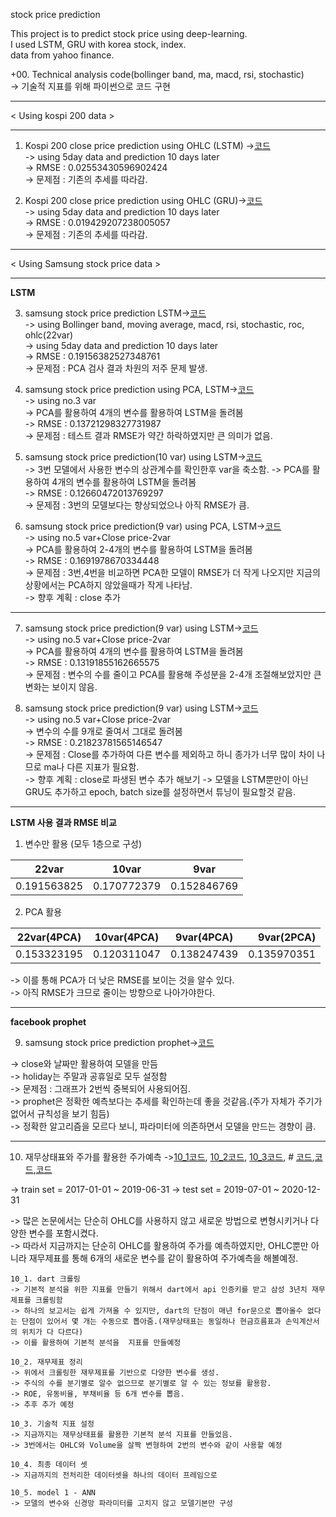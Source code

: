 stock price prediction  
  
This project is to predict stock price using deep-learning.  
I used LSTM, GRU with korea stock, index.  
data from yahoo finance.  


+00. Technical analysis code(bollinger band, ma, macd, rsi, stochastic)    
-> 기술적 지표를 위해 파이썬으로 코드 구현  

--------
  
  < Using kospi 200 data >  

  --------
  
01. Kospi 200 close price prediction using OHLC (LSTM) ->[코드](https://github.com/suminwooo/Stock-price-prediction/blob/master/01.%20kospi%20prediction%20LSTM.ipynb
)    
-> using 5day data and prediction 10 days later  
-> RMSE : 0.02553430596902424  
-> 문제점 : 기존의 추세를 따라감.   

02. Kospi 200 close price prediction using OHLC (GRU)->[코드](https://github.com/suminwooo/Stock-price-prediction/blob/master/02.%20Kospi%20prediction%20GRU%20.ipynb)     
-> using 5day data and prediction 10 days later  
-> RMSE : 0.019429207238005057  
-> 문제점 : 기존의 추세를 따라감.   
  
  
  ---------
   
  < Using Samsung stock price data >  
  
  ----------
  
**LSTM**

  
03. samsung stock price prediction LSTM->[코드](https://github.com/suminwooo/Stock-price-prediction/blob/master/03.%20samsung%20stock%20price%20prediction%20LSTM.ipynb)  
-> using Bollinger band, moving average, macd, rsi, stochastic, roc, ohlc(22var)  
-> using 5day data and prediction 10 days later  
-> RMSE : 0.19156382527348761  
-> 문제점 : PCA 검사 결과 차원의 저주 문제 발생.   
  
04. samsung stock price prediction using PCA, LSTM->[코드](https://github.com/suminwooo/Stock-price-prediction/blob/master/04.%20samsung%20stock%20price%20prediction%20using%20PCA%2C%20LSTM.ipynb)  
-> using no.3 var  
-> PCA를 활용하여 4개의 변수를 활용하여 LSTM을 돌려봄  
-> RMSE : 0.13721298327731987  
-> 문제점 : 테스트 결과 RMSE가 약간 하락하였지만 큰 의미가 없음.  

05. samsung stock price prediction(10 var) using LSTM->[코드](https://github.com/suminwooo/Stock-price-prediction/blob/master/05.%20samsung%20stock%20price%20prediction(10%20var)%20using%20LSTM%20-%201.ipynb)  
-> 3번 모델에서 사용한 변수의 상관계수를 확인한후 var을 축소함. 
-> PCA를 활용하여 4개의 변수를 활용하여 LSTM을 돌려봄  
-> RMSE : 0.12660472013769297  
-> 문제점 : 3번의 모델보다는 향상되었으나 아직 RMSE가 큼.  

06. samsung stock price prediction(9 var) using PCA, LSTM->[코드](https://github.com/suminwooo/Stock-price-prediction/blob/master/06.%20samsung%20stock%20price%20prediction(10%20var)%20using%20PCA%2C%20LSTM%20-%201.ipynb)   
-> using no.5 var+Close price-2var  
-> PCA를 활용하여 2-4개의 변수를 활용하여 LSTM을 돌려봄  
-> RMSE : 0.1691978670334448  
-> 문제점 : 3번,4번을 비교하면 PCA한 모델이 RMSE가 더 작게 나오지만 지금의 상황에서는 PCA하지 않았을때가 작게 나타남.   
-> 향후 계획 : close 추가

  ------------------------

07. samsung stock price prediction(9 var) using LSTM->[코드](https://github.com/suminwooo/Stock-price-prediction/blob/master/07.%20samsung%20stock%20price%20prediction(9%20var)%20using%20PCA%2C%20LSTM.ipynb)  
-> using no.5 var+Close price-2var  
-> PCA를 활용하여 4개의 변수를 활용하여 LSTM을 돌려봄  
-> RMSE : 0.13191855162665575  
-> 문제점 : 변수의 수를 줄이고 PCA를 활용해 주성분을 2-4개 조절해보았지만 큰 변화는 보이지 않음.

08. samsung stock price prediction(9 var) using LSTM->[코드](https://github.com/suminwooo/Stock-price-prediction/blob/master/08.%20samsung%20stock%20price%20prediction(9%20var)%20using%20LSTM.ipynb)  
-> using no.5 var+Close price-2var   
-> 변수의 수를 9개로 줄여서 그대로 돌려봄    
-> RMSE : 0.21823781565146547  
-> 문제점 : Close를 추가하여 다른 변수를 제외하고 하니 종가가 너무 많이 차이 나므로 ma나 다른 지표가 필요함.   
-> 향후 계획 : close로 파생된 변수 추가 해보기
-> 모델을 LSTM뿐만이 아닌 GRU도 추가하고 epoch, batch size를 설정하면서 튜닝이 필요할것 같음.

  ---------------------
  
  **LSTM 사용 결과 RMSE 비교**

  1. 변수만 활용 (모두 1층으로 구성)

| 22var | 10var | 9var | 
| ---------- | :---------: | :----------: |
| 0.191563825 | 0.170772379 | 0.152846769 |

  2. PCA 활용

| 22var(4PCA) | 10var(4PCA) | 9var(4PCA) | 9var(2PCA) |  
| ---------- | :---------:| :----------: | ----------: | 
| 0.153323195 | 0.120311047 | 0.138247439 | 0.135970351 |

-> 이를 통해 PCA가 더 낮은 RMSE를 보이는 것을 알수 있다.  
-> 아직 RMSE가 크므로 줄이는 방향으로 나아가야한다.  

  -----------------------

**facebook prophet**

9. samsung stock price prediction prophet->[코드](https://github.com/suminwooo/Stock-price-prediction/blob/master/09.%20samsung%20stock%20price%20prediction%20prophet%20.ipynb)   

-> close와 날짜만 활용하여 모델을 만듬  
-> holiday는 주말과 공휴일로 모두 설정함  
-> 문제점 : 그래프가 2번씩 중복되어 사용되어짐.  
-> prophet은 정확한 예측보다는 추세를 확인하는데 좋을 것같음.(주가 자체가 주기가 없어서 규칙성을 보기 힘듬)  
-> 정확한 알고리즘을 모르다 보니, 파라미터에 의존하면서 모델을 만드는 경향이 큼.

-------------------------------------

10. 재무상태표와 주가를 활용한 주가예측 ->[10_1코드](https://github.com/suminwooo/Stock-price-prediction/blob/master/10_1.%20dart%20%ED%81%AC%EB%A1%A4%EB%A7%81.ipynb), [10_2코드](https://github.com/suminwooo/Stock-price-prediction/blob/master/10_2.%20%EC%9E%AC%EB%AC%B4%EC%A0%9C%ED%91%9C%20%EC%A0%95%EB%A6%AC.ipynb), [10_3코드](https://github.com/suminwooo/Stock-price-prediction/blob/master/10_3.%20%EA%B8%B0%EC%88%A0%EC%A0%81%20%EC%A7%80%ED%91%9C%20%EC%84%A4%EC%A0%95.ipynb), # [코드](),[코드](),[코드]()
  
-> train set = 2017-01-01 ~ 2019-06-31
-> test set = 2019-07-01 ~ 2020-12-31

-> 많은 논문에서는 단순히 OHLC를 사용하지 않고 새로운 방법으로 변형시키거나 다양한 변수를 포함시켰다.  
-> 따라서 지금까지는 단순히 OHLC를 활용하여 주가를 예측하였지만, OHLC뿐만 아니라 재무제표를 통해 6개의 새로운 변수를 같이 활용하여 주가예측을 해볼예정.  

    10_1. dart 크롤링 
    -> 기본적 분석을 위한 지표를 만들기 위해서 dart에서 api 인증키를 받고 삼성 3년치 재무제표를 크롤링함  
    -> 하나의 보고서는 쉽게 가져올 수 있지만, dart의 단점이 매년 for문으로 뽑아올수 없다는 단점이 있어서 몇 개는 수동으로 뽑아줌.(재무상태표는 동일하나 현금흐름표과 손익계산서의 위치가 다 다르다)  
    -> 이를 활용하여 기본적 분석을  지표를 만들예정  

    10_2. 재무제표 정리
    -> 위에서 크롤링한 재무제표를 기반으로 다양한 변수를 생성.   
    -> 주식의 수를 분기별로 알수 없으므로 분기별로 알 수 있는 정보를 활용함.   
    -> ROE, 유동비율, 부채비율 등 6개 변수를 뽑음.   
    -> 추후 추가 예정   
    
    10_3. 기술적 지표 설정 
    -> 지금까지는 재무상태표를 활용한 기본적 분석 지표를 만들었음.
    -> 3번에서는 OHLC와 Volume을 살짝 변형하여 2번의 변수와 같이 사용할 예정
    
    10_4. 최종 데이터 셋
    -> 지금까지의 전처리한 데이터셋을 하나의 데이터 프레임으로 
    
    10_5. model 1 - ANN
    -> 모델의 변수와 신경망 파라미터를 고치지 않고 모델기본만 구성
